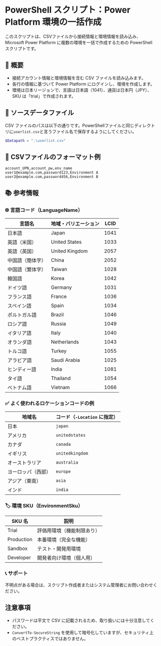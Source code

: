 # PowerShell スクリプト：Power Platform 環境の一括作成

このスクリプトは、CSVファイルから接続情報と環境情報を読み込み、Microsoft Power Platform に複数の環境を一括で作成するための PowerShell スクリプトです。

## 📄 概要

- 接続アカウント情報と環境情報を含む CSV ファイルを読み込みます。
- 各行の情報に基づいて Power Platform にログインし、環境を作成します。
- 環境は日本リージョンで、言語は日本語（1041）、通貨は日本円（JPY）、SKU は「trial」で作成されます。

## 📁 ソースデータファイル

CSV ファイルのパスは以下の通りです。PowerShellファイルと同じディレクトリに`userlist.csv`と言うファイル名で保存するようにしてください。

```powershell
$Datapath = ".\userlist.csv"
```

## 📁 CSVファイルのフォーマット例

```csv
account_UPN,account_pw,env_name
user1@example.com,password123,Environment A
user2@example.com,password456,Environment B
```

## 📚 参考情報

### 🌐 言語コード（LanguageName）

| 言語名         | 地域・バリエーション | LCID  |
|----------------|----------------------|-------|
| 日本語         | Japan                | 1041  |
| 英語（米国）   | United States        | 1033  |
| 英語（英国）   | United Kingdom       | 2057  |
| 中国語（簡体字）| China                | 2052  |
| 中国語（繁体字）| Taiwan               | 1028  |
| 韓国語         | Korea                | 1042  |
| ドイツ語       | Germany              | 1031  |
| フランス語     | France               | 1036  |
| スペイン語     | Spain                | 1034  |
| ポルトガル語   | Brazil               | 1046  |
| ロシア語       | Russia               | 1049  |
| イタリア語     | Italy                | 1040  |
| オランダ語     | Netherlands          | 1043  |
| トルコ語       | Turkey               | 1055  |
| アラビア語     | Saudi Arabia         | 1025  |
| ヒンディー語   | India                | 1081  |
| タイ語         | Thailand             | 1054  |
| ベトナム語     | Vietnam              | 1066  |

### ✅ よく使われるロケーションコードの例

| 地域名           | コード（`-Location` に指定） |
|------------------|-----------------------------|
| 日本             | `japan`                     |
| アメリカ | `unitedstates`              |
| カナダ           | `canada`                    |
| イギリス         | `unitedkingdom`             |
| オーストラリア   | `australia`                 |
| ヨーロッパ（西部）| `europe`                   |
| アジア（東南）   | `asia`                      |
| インド           | `india`                     |


### 🏷 環境 SKU（EnvironmentSku）

| SKU 名       | 説明                             |
|--------------|----------------------------------|
| Trial        | 評価用環境（機能制限あり）       |
| Production   | 本番環境（完全な機能）           |
| Sandbox      | テスト・開発用環境               |
| Developer    | 開発者向け環境（個人用）         |

### 📞 サポート

不明点がある場合は、スクリプト作成者またはシステム管理者にお問い合わせください。


## 注意事項

- パスワードは平文で CSV に記載されるため、取り扱いには十分注意してください。
- `ConvertTo-SecureString` を使用して暗号化していますが、セキュリティ上のベストプラクティスではありません。

